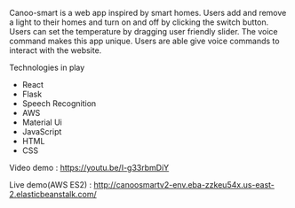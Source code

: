 
Canoo-smart is a web app inspired by smart homes. Users add and remove a light to their homes and turn on and off by clicking the switch button. 
Users can set the temperature by dragging user friendly slider. The voice command makes this app unique. Users are able give voice commands to interact with the website. 

Technologies in play
* React 
* Flask
* Speech Recognition
* AWS
* Material Ui
* JavaScript
* HTML
* CSS

Video demo : https://youtu.be/I-g33rbmDiY

Live demo(AWS ES2) : http://canoosmartv2-env.eba-zzkeu54x.us-east-2.elasticbeanstalk.com/
